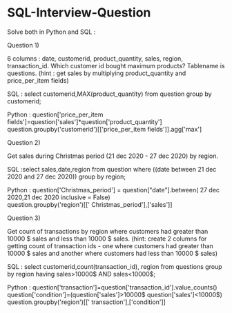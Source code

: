 # SQL-Interview-Question


Solve both in Python and SQL :

Question 1)
 
6 columns : date, customerid, product_quantity, sales, region, transaction_id. Which customer id bought maximum products? Tablename is questions.
(hint : get sales by multiplying product_quantity and price_per_item fields) 

SQL : select customerid,MAX(product_quantity)
           from question
           group by customerid;

Python : question['price_per_item fields']=question['sales']*question['product_quantity']
              question.groupby('customerid')[['price_per_item fields']].agg['max']

Question 2)

Get sales during Christmas period (21 dec 2020 - 27 dec 2020) by region.

SQL :select sales,date,region
from question
where ((date between 21 dec 2020 and  27 dec 2020))
group by region;

Python : question['Christmas_period'] = question["date"].between( 27 dec 2020,21 dec 2020 inclusive = False)  
 question.groupby('region')[[' Christmas_period'],['sales']]

Question 3)

Get count of transactions by region where customers had greater than 10000 $ sales and less than 10000 $ sales. (hint: create 2 columns for getting count of transaction ids - one where customers had greater than 10000 $ sales and another where customers had less than 10000 $ sales)

SQL : select customerid,count(transaction_id), region
from questions
group by region
having  sales>10000$ AND sales<10000$;

Python : question['transaction']=question['transaction_id'].value_counts()
question['condition']=(question['sales']>10000$ question['sales']<10000$)
question.groupby('region')[[' transaction'],['condition']]
